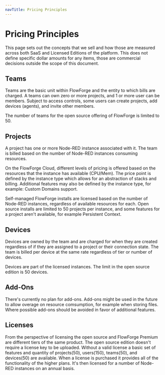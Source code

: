 ```yaml
---
navTitle: Pricing Principles
---
```


# Pricing Principles

This page sets out the concepts that we sell and how those are measured across both SaaS and Licensed Editions of the platform.
This does not define specific dollar amounts for any items, those are commercial decisions outside the scope of this document.

## Teams

Teams are the basic unit within FlowForge and the entity to which bills are charged.
A teams can own zero or more projects, and 1 or more user can be members. Subject
to access controls, some users can create projects, add devices (agents), and invite
other members.

The number of teams for the open source offering of FlowForge is limited to 50.

## Projects

A project has one or more Node-RED instance associated with it. The team is billed
based on the number of Node-RED instances consuming resources.

On the FlowForge Cloud, different levels of pricing is offered based on the
resources that the instance has available (CPU/Mem). The price point is defined
by the instance type which allows for an abstraction of stacks and billing. Additional
features may also be defined by the instance type, for example: Custom Domains support.

Self-managed FlowForge installs are licensed based on the number of Node-RED instances, regardless of
available resources for each. Open source installs are limited to 50 projects per
instance, and some features for a project aren't available, for example Persistent Context.

## Devices

Devices are owned by the team and are charged for when they are created
regardless of if they are assigned to a project or their connection state.
The team is billed per device at the same rate regardless of tier or number of devices.

Devices are part of the licensed instances. The limit in the open source edition is 50 devices.

## Add-Ons

There's currently no plan for add-ons. Add-ons might be used in the future to
allow overage on resource comsumption, for example when storing files.
Where possible add-ons should be avoided in favor of additional features.

## Licenses

From the perspective of licensing the open source and FlowForge Premium are
different tiers of the same product. The open source edition doesn't require a
license key to be uploaded. Without a valid license a basic set of features and
quantity of projects(50), users(150), teams(50), and devices(50) are available.
When a license is purchased it provides all of the functionality of the higher
plans. It's then licensed for a number of Node-RED instances on an annual basis.

